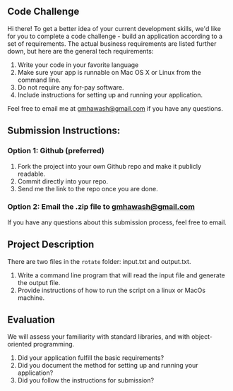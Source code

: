 ## Code Challenge

Hi there! To get a better idea of your current development skills, we'd like for you to complete a code challenge - build an application according to a set of requirements.  The actual business requirements are listed further down, but here are the general tech requirements:

1. Write your code in your favorite language
1. Make sure your app is runnable on Mac OS X or Linux from the command line.
1. Do not require any for-pay software.
1. Include instructions for setting up and running your application.

Feel free to email me at [gmhawash@gmail.com](gmhawash@gmail.com) if you have any questions.

## Submission Instructions:

### Option 1: Github (preferred)
1. Fork the project into your own Github repo and make it publicly readable.
1. Commit directly into your repo.
1. Send me the link to the repo once you are done.


### Option 2: Email the .zip file to [gmhawash@gmail.com](gmhawash@gmail.com)

If you have any questions about this submission process, feel free to email.

## Project Description

There are two files in the `rotate` folder: input.txt and output.txt.

1. Write a command line program that will read the input file and generate the output file. 
1. Provide instructions of how to run the script on a linux or MacOs machine.


## Evaluation

We will assess your familiarity with standard libraries, and with object-oriented programming.

1. Did your application fulfill the basic requirements?
1. Did you document the method for setting up and running your application?
1. Did you follow the instructions for submission?

